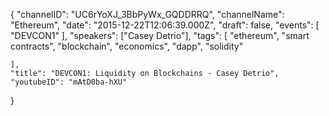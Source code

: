 {
    "channelID": "UC6rYoXJ_3BbPyWx_GQDDRRQ",
    "channelName": "Ethereum",
    "date": "2015-12-22T12:06:39.000Z",
    "draft": false,
    "events": [
        "DEVCON1"
    ],
    "speakers": ["Casey Detrio"],
    "tags": [
        "ethereum",
        "smart contracts",
        "blockchain",
        "economics",
        "dapp",
        "solidity"

    ],
    "title": "DEVCON1: Liquidity on Blockchains - Casey Detrio",
    "youtubeID": "mAtD0ba-hXU"
}

